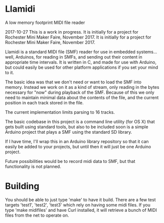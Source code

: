 # Llamidi
A low memory footprint MIDI file reader

2017-10-27 This is a work in progress.  It is initially for a project
for Rochester Mini Maker Faire, November 2017.  It is initially for
a project for Rochester Mini Maker Faire, November 2017.

Llamidi is a standard MIDI file (SMF) reader for use in embedded
systems... well, Arduinos, for reading in SMFs, and sending out
their content in appropriate time intervals.  It is written in C,
and made for use with Arduino, but could easily be used for other
platform applications if you set your mind to it.

The basic idea was that we don't need or want to load the SMF into
memory.  Instead we work on it as a kind of stream, only reading
in the bytes necessary for "now" during playback of the SMF.  Because
of this we only need to maintain minimal data about the contents
of the file, and the current position in each track stored in the
file.

The current implementation limits parsing to 16 tracks.

The basic codebase in this project is a command line utility (for
OS X) that gets built using standard tools, but also to be included
soon is a simple Arduino project that plays a SMF using the standard
SD library.

If I have time, I'll wrap this in an Arduino library repository so
that it can easily be added to your projects, but until then it
will just be one Arduino project.

Future possibilities would be to record midi data to SMF, but that
functionality is not planned.

# Building

You should be able to just type 'make' to have it build.  There are
a few test targets 'test1', 'test2', 'test3' which rely on having
some midi files.  If you type 'make midifiles' and have Curl
installed, it will retrieve a bunch of MIDI files from the net to
operate on.
